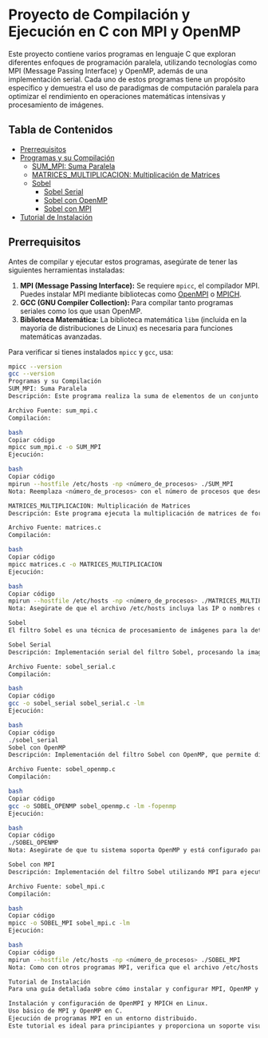 # Proyecto de Compilación y Ejecución en C con MPI y OpenMP

Este proyecto contiene varios programas en lenguaje C que exploran diferentes enfoques de programación paralela, utilizando tecnologías como MPI (Message Passing Interface) y OpenMP, además de una implementación serial. Cada uno de estos programas tiene un propósito específico y demuestra el uso de paradigmas de computación paralela para optimizar el rendimiento en operaciones matemáticas intensivas y procesamiento de imágenes.

## Tabla de Contenidos

- [Prerrequisitos](#prerrequisitos)
- [Programas y su Compilación](#programas-y-su-compilación)
  - [SUM_MPI: Suma Paralela](#sum_mpi-suma-paralela)
  - [MATRICES_MULTIPLICACION: Multiplicación de Matrices](#matrices_multiplicacion-multiplicación-de-matrices)
  - [Sobel](#sobel)
    - [Sobel Serial](#sobel_serial)
    - [Sobel con OpenMP](#sobel_openmp)
    - [Sobel con MPI](#sobel_mpi)
- [Tutorial de Instalación](#tutorial-de-instalación)

## Prerrequisitos

Antes de compilar y ejecutar estos programas, asegúrate de tener las siguientes herramientas instaladas:

1. **MPI (Message Passing Interface):** Se requiere `mpicc`, el compilador MPI. Puedes instalar MPI mediante bibliotecas como [OpenMPI](https://www.open-mpi.org/) o [MPICH](https://www.mpich.org/).
2. **GCC (GNU Compiler Collection):** Para compilar tanto programas seriales como los que usan OpenMP.
3. **Biblioteca Matemática:** La biblioteca matemática `libm` (incluida en la mayoría de distribuciones de Linux) es necesaria para funciones matemáticas avanzadas.

Para verificar si tienes instalados `mpicc` y `gcc`, usa:

```bash
mpicc --version
gcc --version
Programas y su Compilación
SUM_MPI: Suma Paralela
Descripción: Este programa realiza la suma de elementos de un conjunto de datos de forma paralela utilizando MPI, distribuyendo los cálculos entre múltiples procesos.

Archivo Fuente: sum_mpi.c
Compilación:

bash
Copiar código
mpicc sum_mpi.c -o SUM_MPI
Ejecución:

bash
Copiar código
mpirun --hostfile /etc/hosts -np <número_de_procesos> ./SUM_MPI
Nota: Reemplaza <número_de_procesos> con el número de procesos que deseas usar para la ejecución paralela.

MATRICES_MULTIPLICACION: Multiplicación de Matrices
Descripción: Este programa ejecuta la multiplicación de matrices de forma paralela utilizando MPI para dividir la operación entre diferentes procesos, lo que permite manejar matrices grandes con un rendimiento optimizado.

Archivo Fuente: matrices.c
Compilación:

bash
Copiar código
mpicc matrices.c -o MATRICES_MULTIPLICACION
Ejecución:

bash
Copiar código
mpirun --hostfile /etc/hosts -np <número_de_procesos> ./MATRICES_MULTIPLICACION
Nota: Asegúrate de que el archivo /etc/hosts incluya las IP o nombres de los hosts donde se ejecutarán los procesos MPI. Esto facilita la comunicación entre diferentes nodos en un entorno de cómputo distribuido.

Sobel
El filtro Sobel es una técnica de procesamiento de imágenes para la detección de bordes. Se implementa aquí en tres versiones: serial, paralela con OpenMP y paralela con MPI.

Sobel Serial
Descripción: Implementación serial del filtro Sobel, procesando la imagen en un único hilo sin paralelización. Ideal para entender la lógica básica de Sobel.

Archivo Fuente: sobel_serial.c
Compilación:

bash
Copiar código
gcc -o sobel_serial sobel_serial.c -lm
Ejecución:

bash
Copiar código
./sobel_serial
Sobel con OpenMP
Descripción: Implementación del filtro Sobel con OpenMP, que permite distribuir la carga de procesamiento en múltiples hilos dentro de un solo equipo, mejorando el rendimiento en sistemas multicore.

Archivo Fuente: sobel_openmp.c
Compilación:

bash
Copiar código
gcc -o SOBEL_OPENMP sobel_openmp.c -lm -fopenmp
Ejecución:

bash
Copiar código
./SOBEL_OPENMP
Nota: Asegúrate de que tu sistema soporta OpenMP y está configurado para usar múltiples núcleos.

Sobel con MPI
Descripción: Implementación del filtro Sobel utilizando MPI para ejecutar en múltiples procesos, permitiendo el procesamiento distribuido en varios nodos de un clúster.

Archivo Fuente: sobel_mpi.c
Compilación:

bash
Copiar código
mpicc -o SOBEL_MPI sobel_mpi.c -lm
Ejecución:

bash
Copiar código
mpirun --hostfile /etc/hosts -np <número_de_procesos> ./SOBEL_MPI
Nota: Como con otros programas MPI, verifica que el archivo /etc/hosts esté configurado correctamente.

Tutorial de Instalación
Para una guía detallada sobre cómo instalar y configurar MPI, OpenMP y las herramientas de compilación necesarias, consulta este playlist en YouTube, donde encontrarás tutoriales paso a paso sobre:

Instalación y configuración de OpenMPI y MPICH en Linux.
Uso básico de MPI y OpenMP en C.
Ejecución de programas MPI en un entorno distribuido.
Este tutorial es ideal para principiantes y proporciona un soporte visual para configurar y ejecutar aplicaciones de cómputo paralelo.
